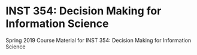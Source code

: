 # INST 354: Decision Making for Information Science
Spring 2019 Course Material for INST 354: Decision Making for Information Science 
